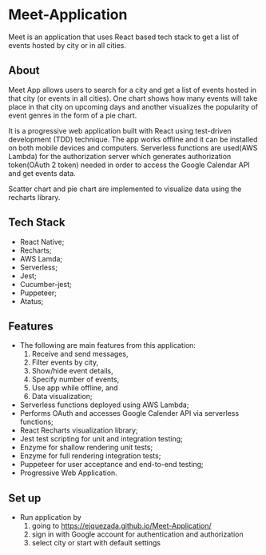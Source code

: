# Meet-Application
Meet is an application that uses React based tech stack to get a list of events hosted by city or in all cities.

## About

Meet App allows users to search for a city and get a list of events hosted in that city (or events in all cities). One chart shows how many events will take place in that city on upcoming days and another visualizes the popularity of event genres in the form of a pie chart. 

It is a progressive web application built with React using test-driven development (TDD) technique. The app works offline and it can be installed on both mobile devices and computers. Serverless functions are used(AWS Lambda) for the authorization server which generates authorization token(OAuth 2 token) needed in order to access the Google Calendar API and get events data. 

Scatter chart and pie chart are implemented to visualize data using the recharts library.

## Tech Stack
* React Native; 
* Recharts; 
* AWS Lamda; 
* Serverless; 
* Jest;
* Cucumber-jest; 
* Puppeteer; 
* Atatus;

## Features
* The following are main features from this application:
  1) Receive and send messages,
  2) Filter events by city,
  3) Show/hide event details,
  4) Specify number of events,
  5) Use app while offline, and
  6) Data visualization;
* Serverless functions deployed using AWS Lambda;
* Performs OAuth and accesses Google Calender API via serverless functions;
* React Recharts visualization library;
* Jest test scripting for unit and integration testing;
* Enzyme for shallow rendering unit tests;
* Enzyme for full rendering integration tests;
* Puppeteer for user acceptance and end-to-end testing;
* Progressive Web Application.

## Set up
* Run application by
    1) going to https://ejquezada.github.io/Meet-Application/
    2) sign in with Google account for authentication and authorization
    3) select city or start with default settings


